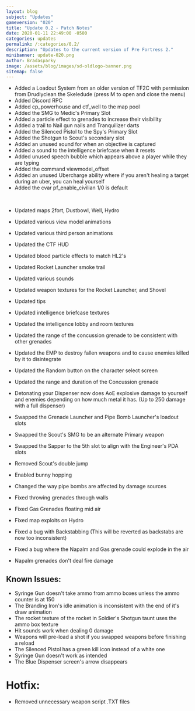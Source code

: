 ```yaml
---
layout: blog
subject: "Updates"
gameversion: "020"
title: "Update 0.2 - Patch Notes"
date: 2020-01-11 22:49:00 -0500
categories: updates
permalink: /:categories/0.2/
description: "Updates to the current version of Pre Fortress 2."
minibanner: update-020.png
author: Bradasparky
image: /assets/blog/images/sd-oldlogo-banner.png
sitemap: false
---
```

- Added a Loadout System from an older version of TF2C with permission from Drudlyclean the Skeledude (press M to open and close the menu)
- Added Discord RPC
- Added cp_powerhouse and ctf_well to the map pool
- Added the SMG to Medic's Primary Slot
- Added a particle effect to grenades to increase their visibility
- Added a trail to Nail gun nails and Tranquilizer darts
- Added the Silenced Pistol to the Spy's Primary Slot
- Added the Shotgun to Scout's secondary slot
- Added an unused sound for when an objective is captured
- Added a sound to the intelligence briefcase when it resets
- Added unused speech bubble which appears above a player while they are typing
- Added the command viewmodel_offset
- Added an unused Ubercharge ability where if you aren't healing a target during an uber, you can heal yourself
- Added the cvar pf_enable_civilian 1/0 is default

<br/>

- Updated maps 2fort, Dustbowl, Well, Hydro
- Updated various view model animations
- Updated various third person animations
- Updated the CTF HUD
- Updated blood particle effects to match HL2's
- Updated Rocket Launcher smoke trail
- Updated various sounds
- Updated weapon textures for the Rocket Launcher, and Shovel
- Updated tips
- Updated intelligence briefcase textures
- Updated the intelligence lobby and room textures
- Updated the range of the concussion grenade to be consistent with other grenades
- Updated the EMP to destroy fallen weapons and to cause enemies killed by it to disintegrate
- Updated the Random button on the character select screen
- Updated the range and duration of the Concussion grenade

- Detonating your Dispenser now does AoE explosive damage to yourself and enemies depending on how much metal it has. (Up to 250 damage with a full dispenser)
- Swapped the Grenade Launcher and Pipe Bomb Launcher's loadout slots
- Swapped the Scout's SMG to be an alternate Primary weapon
- Swapped the Sapper to the 5th slot to align with the Engineer's PDA slots
- Removed Scout's double jump
- Enabled bunny hopping
- Changed the way pipe bombs are affected by damage sources


- Fixed throwing grenades through walls
- Fixed Gas Grenades floating mid air
- Fixed map exploits on Hydro
- Fixed a bug with Backstabbing (This will be reverted as backstabs are now too inconsistent)
- Fixed a bug where the Napalm and Gas grenade could explode in the air
- Napalm grenades don't deal fire damage

## Known Issues:
- Syringe Gun doesn't take ammo from ammo boxes unless the ammo counter is at 150
- The Branding Iron's idle animation is inconsistent with the end of it's draw animation
- The rocket texture of the rocket in Soldier's Shotgun taunt uses the ammo box texture
- Hit sounds work when dealing 0 damage
- Weapons will pre-load a shot if you swapped weapons before finishing a reload
- The Silenced Pistol has a green kill icon instead of a white one
- Syringe Gun doesn't work as intended
- The Blue Dispenser screen's arrow disappears

# Hotfix:
- Removed unnecessary weapon script .TXT files 